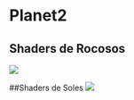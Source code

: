 # Planet2
## Shaders de Rocosos
![](https://github.com/hsilv/Planet2/blob/main/Earth%20(2).gif)

##Shaders de Soles
![](https://github.com/hsilv/Planet2/blob/main/Sun.gif)

